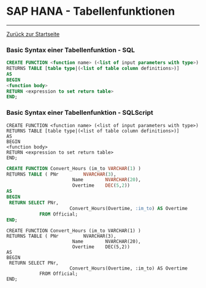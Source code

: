 # SAP HANA - Tabellenfunktionen
---

[Zurück zur Startseite](https://wolfgangzeller.github.io/ABAP-for-SAP-BW/)

### Basic Syntax einer Tabellenfunktion - SQL
```sql
CREATE FUNCTION <function name> (<list of input parameters with type>)
RETURNS TABLE [table type|(<list of table column definitions>)]
AS
BEGIN
<function body>
RETURN <expression to set return table>
END;
```

### Basic Syntax einer Tabellenfunktion - SQLScript
```abap
CREATE FUNCTION <function name> (<list of input parameters with type>)
RETURNS TABLE [table type|(<list of table column definitions>)]
AS
BEGIN
<function body>
RETURN <expression to set return table>
END;
```

```sql
CREATE FUNCTION Convert_Hours (im_to VARCHAR(1) )
RETURNS TABLE ( PNr			NVARCHAR(3),
				        Name		NVARCHAR(20),
				        Overtime	DEC(5,2))
AS
BEGIN
 RETURN SELECT PNr,
				       Convert_Hours(Overtime, :im_to) AS Overtime
		    FROM Official;
END;
```

```abap
CREATE FUNCTION Convert_Hours (im_to VARCHAR(1) )
RETURNS TABLE ( PNr			NVARCHAR(3),
				        Name		NVARCHAR(20),
				        Overtime	DEC(5,2))
AS
BEGIN
 RETURN SELECT PNr,
				       Convert_Hours(Overtime, :im_to) AS Overtime
		    FROM Official;
END;
```
